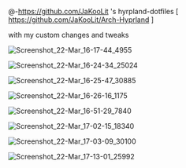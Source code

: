 @-https://github.com/JaKooLit 's hyrpland-dotfiles [ https://github.com/JaKooLit/Arch-Hyprland ]

with my custom changes and tweaks 

![Screenshot_22-Mar_16-17-44_4955](https://github.com/user-attachments/assets/19233398-8adb-4193-94d5-f2cc0d76db57)


![Screenshot_22-Mar_16-24-34_25024](https://github.com/user-attachments/assets/bd3c7d30-7093-42b8-8130-2b8b31e28da0)


![Screenshot_22-Mar_16-25-47_30885](https://github.com/user-attachments/assets/860b8437-b716-40f5-9d34-f2c8a780280d)


![Screenshot_22-Mar_16-26-16_1175](https://github.com/user-attachments/assets/6b1cf805-0923-41bc-872c-b13caa991a93)


![Screenshot_22-Mar_16-51-29_7840](https://github.com/user-attachments/assets/a003603c-d83d-430d-bfa9-b56e8e5712b6)


![Screenshot_22-Mar_17-02-15_18340](https://github.com/user-attachments/assets/10a999d2-fb66-422d-aa8c-68b7e0c54f99)


![Screenshot_22-Mar_17-03-09_30100](https://github.com/user-attachments/assets/1e8ee86f-2ed2-423f-9622-468ed9cd8c89)


![Screenshot_22-Mar_17-13-01_25992](https://github.com/user-attachments/assets/a6d6f14b-16df-4351-841c-49174f3d3660)










